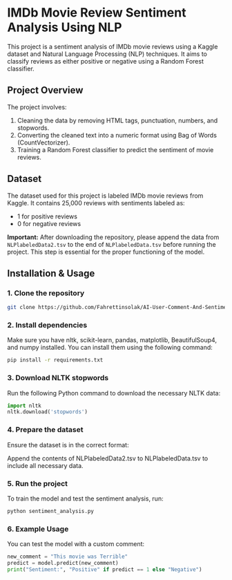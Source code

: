 # IMDb Movie Review Sentiment Analysis Using NLP

This project is a sentiment analysis of IMDb movie reviews using a Kaggle dataset and Natural Language Processing (NLP) techniques. It aims to classify reviews as either positive or negative using a Random Forest classifier.

## Project Overview

The project involves:
1. Cleaning the data by removing HTML tags, punctuation, numbers, and stopwords.
2. Converting the cleaned text into a numeric format using Bag of Words (CountVectorizer).
3. Training a Random Forest classifier to predict the sentiment of movie reviews.

## Dataset

The dataset used for this project is labeled IMDb movie reviews from Kaggle. It contains 25,000 reviews with sentiments labeled as:
- 1 for positive reviews
- 0 for negative reviews

**Important:** After downloading the repository, please append the data from `NLPlabeledData2.tsv` to the end of `NLPlabeledData.tsv` before running the project. This step is essential for the proper functioning of the model.

## Installation & Usage

### 1. Clone the repository
```bash
git clone https://github.com/Fahrettinsolak/AI-User-Comment-And-Sentiment-Analysis-Project.git
```

### 2. Install dependencies
Make sure you have nltk, scikit-learn, pandas, matplotlib, BeautifulSoup4, and numpy installed. You can install them using the following command:

```bash
pip install -r requirements.txt
```

### 3. Download NLTK stopwords
Run the following Python command to download the necessary NLTK data:

```python
import nltk
nltk.download('stopwords')
```

### 4. Prepare the dataset
Ensure the dataset is in the correct format:

Append the contents of NLPlabeledData2.tsv to NLPlabeledData.tsv to include all necessary data.

### 5. Run the project
To train the model and test the sentiment analysis, run:

```bash
python sentiment_analysis.py
```

### 6. Example Usage
You can test the model with a custom comment:

```python
new_comment = "This movie was Terrible"
predict = model.predict(new_comment)
print("Sentiment:", "Positive" if predict == 1 else "Negative")
```
